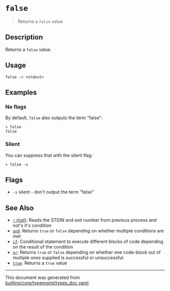 # `false`

> Returns a `false` value

## Description

Returns a `false` value.

## Usage

```
false -> <stdout>
```

## Examples

### No flags

By default, `false` also outputs the term "false":

```
» false
false
```

### Silent

You can suppress that with the silent flag:

```
» false -s
```

## Flags

* `-s`
    silent - don't output the term "false"

## See Also

* [`!` (not)](../commands/not-func.md):
  Reads the STDIN and exit number from previous process and not's it's condition
* [`and`](../commands/and.md):
  Returns `true` or `false` depending on whether multiple conditions are met
* [`if`](../commands/if.md):
  Conditional statement to execute different blocks of code depending on the result of the condition
* [`or`](../commands/or.md):
  Returns `true` or `false` depending on whether one code-block out of multiple ones supplied is successful or unsuccessful.
* [`true`](../commands/true.md):
  Returns a `true` value

<hr/>

This document was generated from [builtins/core/typemgmt/types_doc.yaml](https://github.com/lmorg/murex/blob/master/builtins/core/typemgmt/types_doc.yaml).